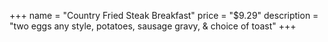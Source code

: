 +++
name = "Country Fried Steak Breakfast"
price = "$9.29"
description = "two eggs any style, potatoes, sausage gravy, & choice of toast"
+++
